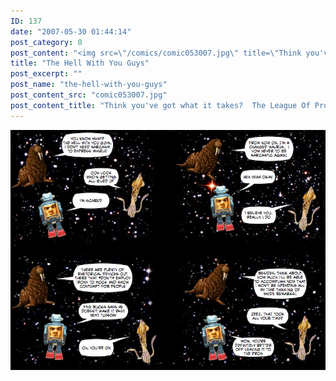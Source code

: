 ```yaml
---
ID: 137
date: "2007-05-30 01:44:14"
post_category: 0
post_content: "<img src=\"/comics/comic053007.jpg\" title=\"Think you've got what it takes?  The League Of Professionally Sarcastic People (LPSP) is hiring!  To learn more, call 1-800-555-1212 and mention this ad.\">/>"
title: "The Hell With You Guys"
post_excerpt: ""
post_name: "the-hell-with-you-guys"
post_content_src: "comic053007.jpg"
post_content_title: "Think you've got what it takes?  The League Of Professionally Sarcastic People (LPSP) is hiring!  To learn more, call 1-800-555-1212 and mention this ad."
---
```



[![Think you've got what it takes?  The League Of Professionally Sarcastic People (LPSP) is hiring!  To learn more, call 1-800-555-1212 and mention this ad.](/comics-hi-res/comic053007.jpg)](/comics-hi-res/comic053007.jpg "Think you've got what it takes?  The League Of Professionally Sarcastic People (LPSP) is hiring!  To learn more, call 1-800-555-1212 and mention this ad.")
